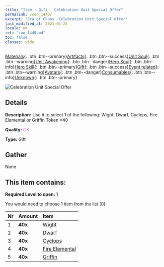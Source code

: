 ```yaml
---
title: "Item - Gift - Celebration Unit Special Offer"
permalink: /con_1440/
excerpt: "Era of Chaos  Celebration Unit Special Offer"
last_modified_at: 2021-04-25
locale: en
ref: "con_1440.md"
toc: false
classes: wide
---
```

 [Materials](/Items/){: .btn .btn--primary}[Artifacts](/Items/Artifacts/){: .btn .btn--success}[Unit Soul](/Items/UnitSoul/){: .btn .btn--warning}[Unit Awakening](/Items/UnitAwakening/){: .btn .btn--danger}[Hero Soul](/Items/HeroSoul/){: .btn .btn--info}[Hero Skill](/Items/HeroSkill/){: .btn .btn--primary}[Gift](/Items/Gift/){: .btn .btn--success}[Event related](/Items/Events/){: .btn .btn--warning}[Avatars](/Items/Avatars/){: .btn .btn--danger}[Consumables](/Items/Consumables/){: .btn .btn--info}[Unknown](/Items/Unknown/){: .btn .btn--primary}

 ![Celebration Unit Special Offer](/images/t/i_907054.png)

## Details
 **Description:** Use it to select 1 of the following: Wight, Dwarf, Cyclops, Fire Elemental or Griffin Token *40

 **Quality:** <span style="color: #DA70D6">OK</span>

 **Type:** Gift

## Gather

  None

## This item contains:

 **Required Level to open:** 1

 You would need to choose 1 item from the list (0):

  | Nr | Amount |     Item    |
  |:---|:-------|:------------|
  | 1 |  **40x** | [Wight](/Items/unt_210/) |  | 
  | 2 |  **40x** | [Dwarf](/Items/unt_200/) |  | 
  | 3 |  **40x** | [Cyclops](/Items/unt_222/) |  | 
  | 4 |  **40x** | [Fire Elemental](/Items/unt_265/) |  | 
  | 5 |  **40x** | [Griffin](/Items/unt_192/) |  | 
